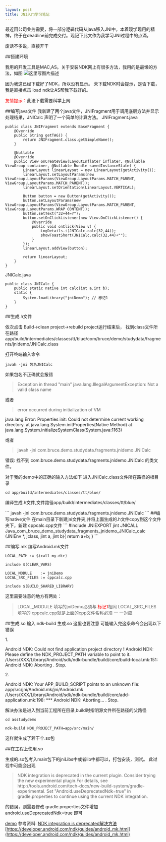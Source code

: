 ```yaml
---
layout: post
title: JNI入门学习笔记
---
```


最近因公司业务需要，将一部分逻辑代码从java移入JNI中。本着现学现用的精神，终于在deadline前完成交付。现记下此文作为我学习JNI过程中的点滴。

废话不多说，直接开干

##搭建环境

我用的开发工具是MAC,AS。关于安装NDK网上有很多方法，我用的是最懒的方法，如图
![这里写图片描述](http://img.blog.csdn.net/20160808185920069)

因为我这已经下载好了NDK，所以没有显示。
未下载NDK时会提示，是否下载，我是直接点击  load ndk让AS帮我下载好的。

<font color='red'>友情提示：</font>此法下载需要科学上网

##编写java文件
我新建了两个java文件，JNIFragment用于调用底层方法并显示处理结果，JNICalc 声明了一个简单的计算方法。
JNIFragment.java
```
public class JNIFragment extends BaseFragment {
    @Override
    public String getTAG() {
        return JNIFragment.class.getSimpleName();
    }

    @Nullable
    @Override
    public View onCreateView(LayoutInflater inflater, @Nullable ViewGroup container, @Nullable Bundle savedInstanceState) {
        LinearLayout linearLayout = new LinearLayout(getActivity());
        linearLayout.setLayoutParams(new ViewGroup.LayoutParams(ViewGroup.LayoutParams.MATCH_PARENT, ViewGroup.LayoutParams.MATCH_PARENT));
        linearLayout.setOrientation(LinearLayout.VERTICAL);

        Button button = new Button(getActivity());
        button.setLayoutParams(new ViewGroup.LayoutParams(ViewGroup.LayoutParams.MATCH_PARENT, ViewGroup.LayoutParams.WRAP_CONTENT));
        button.setText("32+44=?");
        button.setOnClickListener(new View.OnClickListener() {
            @Override
            public void onClick(View v) {
                LogDetails.i(JNICalc.calc(32,44));
                showToastShort(JNICalc.calc(32,44)+"");
            }
        });
        linearLayout.addView(button);

        return linearLayout;
    }
}
```
 JNICalc.java
 
```
public class JNICalc {
    public static native int calc(int a,int b);
    static {
        System.loadLibrary("jniDemo"); // 标记1
    }
}
```

##生成.h文件
<p align='left'>依次点击 Build->clean project->rebuild project运行结束后， 找到class文件所在路径app/build/intermediates/classes/tt/blue/com/bruce/demo/studydata/fragments/jnidemo/JNICalc.class</p>

打开终端输入命令
```
javah -jni 包名JNICalc
```
 如果包名不正确就会报错

><p align='left'>Exception in thread "main" java.lang.IllegalArgumentException: Not a valid class name</p>

 或者
><p align='left'>error occurred during initialization of VM
java.lang.Error: Properties init: Could not determine current working directory.
	at java.lang.System.initProperties(Native Method)
	at java.lang.System.initializeSystemClass(System.java:1163)</p>

或者
><p align='left'>javah -jni com.bruce.demo.studydata.fragments.jnidemo.JNICalc
错误: 找不到 com.bruce.demo.studydata.fragments.jnidemo.JNICalc 的类文件。</p>

对于我的demo中的正确的输入方法如下
进入JNICalc.class文件所在路径的根目录
```
cd app/build/intermediates/classes/tt/blue/
```
<p align='left'>编译生成.h文件,文件路径app/build/intermediates/classes/tt/blue/</p>
```
javah -jni com.bruce.demo.studydata.fragments.jnidemo.JNICalc
```
##编写native文件
在main目录下新建jni文件夹,并将上面生成的.h文件copy到这个文件夹下，新建 cppcalc.cpp文件
```
#include <com_bruce_demo_studydata_fragments_jnidemo_JNICalc.h>
JNIEXPORT jint JNICALL Java_com_bruce_demo_studydata_fragments_jnidemo_JNICalc_calc
  (JNIEnv *, jclass, jint a, jint b){
   return a+b;
  }
```

##编写.mk
编写Android.mk文件
```
LOCAL_PATH := $(call my-dir)

include $(CLEAR_VARS)

LOCAL_MODULE    := jniDemo  
LOCAL_SRC_FILES := cppcalc.cpp

include $(BUILD_SHARED_LIBRARY)
```
这里需要注意的地方有两处：
>LOCAL_MODULE 填写的jniDemo必须与 <font color='red'>标记1</font>相同
>LOCAL_SRC_FILES 填写的 cppcalc.cpp就是上面的cpp文件名称必须 一 一对应

##生成.so
输入 ndk-build 生成.so
这里也要注意
可能输入完这条命令会出现以下错误
>

 1.<p align='left'> Android NDK: Could not find application project directory !
 Android NDK: Please define the NDK_PROJECT_PATH variable to point to it.      /Users/XXX/Library/Android/sdk/ndk-bundle/build/core/build-local.mk:151:  Android NDK: Aborting    .  Stop.</p>
 2.<p align='left'>Android NDK: Your APP_BUILD_SCRIPT points to an unknown file: app/src/jni/Android.mk/jni/Android.mk    
/Users/XXX/Library/Android/sdk/ndk-bundle/build/core/add-application.mk:198: *** Android NDK: Aborting...    .  Stop.</p>
    
解决办法是进入到当前工程所在目录,build时指明源文件所在路径的父路径
```
cd asstudydemo

ndk-build NDK_PROJECT_PATH=app/src/main/
```
这样就生成了若干个.so包


##在工程上使用.so
<p align='left'>生成的.so包考入main包下的jniLibs中或者lib中都可以，打包安装，测试。
此过程中可能会出现</p>

><p align='left'>NDK integration is deprecated in the current plugin. Consider trying the new experimental plugin.For details, see http://tools.android.com/tech-docs/new-build-system/gradle-experimental. Set "Android.useDeprecatedNdk=true" in gradle.properties to continue using the current NDK integration.</p>

<p align='left'>的错误，则需要修改 gradle.properties文件增加 android.useDeprecatedNdk=true 即可 </p>

[demo](https://github.com/BruceHurrican/asstudydemo)
参考资料:
[NDK integration is deprecated解决方法](http://blog.csdn.net/u014657752/article/details/48106081)
[https://developer.android.com/ndk/guides/android_mk.html](https://developer.android.com/ndk/guides/android_mk.html)
